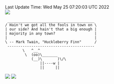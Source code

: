 Last Update Time: 
Wed May 25 07:20:03 UTC 2022
<br>![](https://img.shields.io/badge/%E5%A4%A7%E5%AE%B6-%E5%AE%89%E5%AE%89-green)<br>
```
 ________________________________________
/ Hain't we got all the fools in town on \
| our side? And hain't that a big enough |
| majority in any town?                  |
|                                        |
\ -- Mark Twain, "Huckleberry Finn"      /
 ----------------------------------------
        \   ^__^
         \  (oo)\_______
            (__)\       )\/\
                ||----w |
                ||     ||
```
![](https://github-readme-stats.vercel.app/api?username=chenlitw)
![](https://github-readme-stats.vercel.app/api/top-langs/?username=chenlitw)

